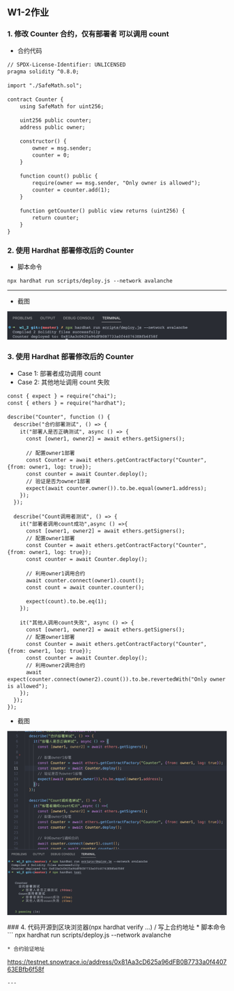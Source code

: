 ## W1-2作业

### 1. 修改 Counter 合约，仅有部署者 可以调用 count
* 合约代码
```
// SPDX-License-Identifier: UNLICENSED
pragma solidity ^0.8.0;

import "./SafeMath.sol";

contract Counter {
    using SafeMath for uint256;

    uint256 public counter;
    address public owner;

    constructor() {
        owner = msg.sender;
        counter = 0;
    }

    function count() public {
        require(owner == msg.sender, "Only owner is allowed");
        counter = counter.add(1);
    }

    function getCounter() public view returns (uint256) {
        return counter;
    }
}
```

### 2. 使用 Hardhat 部署修改后的 Counter
* 脚本命令
```
npx hardhat run scripts/deploy.js --network avalanche

```
---
* 截图
<p align="center">
  <img src="./images/deploy.png">
</p>

### 3. 使用 Hardhat 部署修改后的 Counter
 * Case 1: 部署者成功调用 count 
 * Case 2: 其他地址调用 count 失败
```
const { expect } = require("chai");
const { ethers } = require("hardhat");

describe("Counter", function () {
  describe("合约部署测试", () => {
    it("部署人是否正确测试", async () => {
      const [owner1, owner2] = await ethers.getSigners();

      // 配置owner1部署
      const Counter = await ethers.getContractFactory("Counter", {from: owner1, log: true});
      const counter = await Counter.deploy();
      // 验证是否为owner1部署
      expect(await counter.owner()).to.be.equal(owner1.address);
    });
  });

  describe("Count调用者测试", () => {
    it("部署者调用count成功",async () =>{
      const [owner1, owner2] = await ethers.getSigners();
      // 配置owner1部署
      const Counter = await ethers.getContractFactory("Counter", {from: owner1, log: true});
      const counter = await Counter.deploy();

      // 利用owner1调用合约
      await counter.connect(owner1).count();
      const count = await counter.counter();

      expect(count).to.be.eq(1);
    });

    it("其他人调用count失败", async () => {
      const [owner1, owner2] = await ethers.getSigners();
      // 配置owner1部署
      const Counter = await ethers.getContractFactory("Counter", {from: owner1, log: true});
      const counter = await Counter.deploy();
      // 利用owner2调用合约
      await expect(counter.connect(owner2).count()).to.be.revertedWith("Only owner is allowed");
    });
  });
});
```
* 截图
<p align="center">
  <img src="./images/test.png">
</p>
### 4. 代码开源到区块浏览器(npx hardhat verify ...) / 写上合约地址
* 脚本命令
```
npx hardhat run scripts/deploy.js --network avalanche

```
* 合约验证地址

```
https://testnet.snowtrace.io/address/0x81Aa3cD625a96dFB0B7733a0f440763EBfb6f58f
```
---
